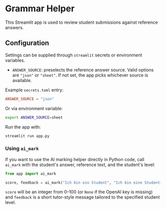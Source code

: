 # Grammar Helper

This Streamlit app is used to review student submissions against reference answers.

## Configuration

Settings can be supplied through `streamlit` secrets or environment variables.

- `ANSWER_SOURCE`: preselects the reference answer source. Valid options are `"json"` or `"sheet"`.
  If not set, the app picks whichever source is available.

Example `secrets.toml` entry:

```toml
ANSWER_SOURCE = "json"
```

Or via environment variable:

```bash
export ANSWER_SOURCE=sheet
```

Run the app with:

```bash
streamlit run app.py
```

### Using `ai_mark`

If you want to use the AI marking helper directly in Python code, call `ai_mark` with the student's answer, reference text, and the student's level:

```python
from app import ai_mark

score, feedback = ai_mark("Ich bin ein Student", "Ich bin eine Studentin", "A1")
```

`score` will be an integer from 0–100 (or `None` if the OpenAI key is missing) and `feedback` is a short tutor-style message tailored to the specified student level.

